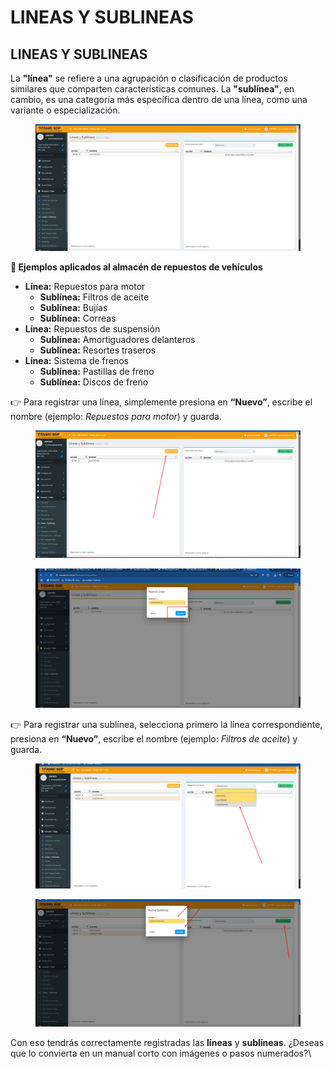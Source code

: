 # LINEAS Y SUBLINEAS

## LINEAS Y SUBLINEAS

La **"línea"** se refiere a una agrupación o clasificación de productos similares que comparten características comunes. La **"sublínea"**, en cambio, es una categoría más específica dentro de una línea, como una variante o especialización.

<figure><img src="../../../.gitbook/assets/image (3).png" alt=""><figcaption></figcaption></figure>

**📌 Ejemplos aplicados al almacén de repuestos de vehículos**

* **Línea:** Repuestos para motor
  * **Sublínea:** Filtros de aceite
  * **Sublínea:** Bujías
  * **Sublínea:** Correas
* **Línea:** Repuestos de suspensión
  * **Sublínea:** Amortiguadores delanteros
  * **Sublínea:** Resortes traseros
* **Línea:** Sistema de frenos
  * **Sublínea:** Pastillas de freno
  * **Sublínea:** Discos de freno

👉 Para registrar una línea, simplemente presiona en **“Nuevo”**, escribe el nombre (ejemplo: _Repuestos para motor_) y guarda.

<figure><img src="../../../.gitbook/assets/image (4).png" alt=""><figcaption></figcaption></figure>

<figure><img src="../../../.gitbook/assets/image (5).png" alt=""><figcaption></figcaption></figure>

👉 Para registrar una sublínea, selecciona primero la línea correspondiente, presiona en **“Nuevo”**, escribe el nombre (ejemplo: _Filtros de aceite_) y guarda.

<figure><img src="../../../.gitbook/assets/image (6).png" alt=""><figcaption></figcaption></figure>

<figure><img src="../../../.gitbook/assets/image (7).png" alt=""><figcaption></figcaption></figure>

Con eso tendrás correctamente registradas las **líneas** y **sublíneas**. ¿Deseas que lo convierta en un manual corto con imágenes o pasos numerados?\\
